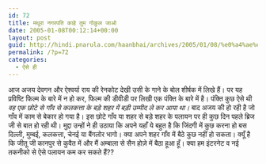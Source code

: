 ```yaml
---
id: 72
title: मथूरा नगरपति काहे तुम गोकुल जाओ
date: 2005-01-08T00:12:14+00:00
layout: post
guid: http://hindi.pnarula.com/haanbhai/archives/2005/01/08/%e0%a4%ae%e0%a4%a5%e0%a5%82%e0%a4%b0%e0%a4%be-%e0%a4%a8%e0%a4%97%e0%a4%b0%e0%a4%aa%e0%a4%a4%e0%a4%bf-%e0%a4%95%e0%a4%be%e0%a4%b9%e0%a5%87-%e0%a4%a4%e0%a5%81%e0%a4%ae-%e0%a4%97%e0%a5%8b%e0%a4%95%e0%a5%/
permalink: /?p=72
categories:
  - ऐसे ही
---
```

आज अजय देवगन और ऐश्वर्या राय की रेनकोट देखी उसी के गाने के बोल शीर्षक में लिखे हैं। पर यह प्रविष्टि फिल्म के बारे में न हो कर, फिल्म की डीवीडी पर लिखी एक पंक्ति के बारे में है। पंक्ति कुछ ऐसे थी   _वह एक छोटे से गाँव से कलकत्ता के बड़े शहर में बड़ी उम्मीद ले कर आया था।_ बाद अजय की हो रही है जो गाँव में काम से बेकार हो गया है। इस छोटे गाँव या शहर से बड़े शहर के पलायन पर ही कुछ दिन पहले ब्रिज जी से बात हो रही थी। मुद्दा उन्हों ने ही उठाया कि अपने यहाँ ये बहुत है कि जिंदगी में कुछ करना हो बस दिल्ली, मुम्बई, कलकत्ता, चेनई या बैंगलोर भागो। क्या अपने शहर गाँव में बैठे कुछ नहीं हो सकता। क्यूँ है कि जीतू जी कानपुर से कुवैत में और मैं अम्बाला से सैन होज़े में बैठा हूआ हूँ। क्या हम इंटरनेट व नई तकनीको से ऐसे पलायन कम कर सकते हैं??
